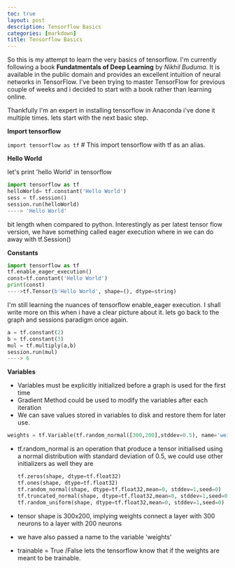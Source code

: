 ```yaml
---
toc: true
layout: post
description: Tensorflow Basics
categories: [markdown]
title: Tensorflow Basics
---
```


So this is my attempt to learn the very basics of tensorflow. I'm currently following a book **Fundatmentals of Deep Learning** by *Nikhil Buduma*. It is available in the public domain and provides an excellent intuition of neural networks in TensorFlow. I've been trying to master TensorFlow for previous couple of weeks and i decided to start with a book rather than learning online. 

Thankfully I'm an expert in installing tensorflow in Anaconda i've done it multiple times.  lets start with the next basic step. 



**Import tensorflow**

`import tensorflow as tf`    # This import tensorflow with tf as an alias.



**Hello World**

let's print 'hello World' in tensorflow

```python
import tensorflow as tf
helloWorld= tf.constant('Hello World')
sess = tf.session()
session.run(helloWorld)
----> 'Hello World'
```

bit length when compared to python. Interestingly as per latest tensor flow version, we have something called eager execution where in we can do away with tf.Session()

**Constants**

```python
import tensorflow as tf
tf.enable_eager_execution()
const=tf.constant('Hello World')
print(const)
---->tf.Tensor(b'Hello World', shape=(), dtype=string)
```

I'm still learning the nuances of tensorflow enable_eager execution. I shall write more on this  when i have a clear picture about it. lets go back to the graph and sessions paradigm once again.

```python
a = tf.constant(2)
b = tf.constant(3)
mul = tf.multiply(a,b)
session.run(mul)
----> 6
```

**Variables**

* Variables must be explicitly initialized before a graph is used for the first time
* Gradient Method could be used to modify the variables after each iteration
* We can save values stored in variables to disk and restore them for later use.

```python
weights = tf.Variable(tf.random_normal([300,200],stddev=0.5), name='weights', trainable=False)
```

* tf.random_normal is an operation that produce a tensor initialised using a normal distribution with standard deviation of 0.5, we could use other initializers as well they are

  ``` python
  tf.zeros(shape, dtype=tf.float32)
  tf.ones(shape, dtype=tf.float32)
  tf.random_normal(shape, dtype=tf.float32,mean=0, stddev=1,seed=0)
  tf.truncated_normal(shape, dtype=tf.float32,mean=0, stddev=1,seed=0)
  tf.random_uniform(shape, dtype=tf.float32,mean=0, stddev=1,seed=0)
  ```

* tensor shape is 300x200, implying weights connect a layer with 300 neurons to a layer with 200 neurons

* we have also passed a name to the variable 'weights'

* trainable = True /False lets the tensorflow know that if the weights are meant to be trainable.

